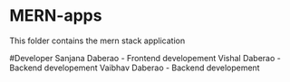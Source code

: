 # MERN-apps
This folder contains the mern stack application

#Developer
Sanjana Daberao  - Frontend developement
Vishal Daberao  - Backend developement
Vaibhav Daberao  - Backend developement
